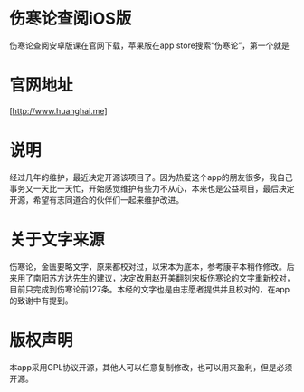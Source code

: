 # 伤寒论查阅iOS版
伤寒论查阅安卓版课在官网下载，苹果版在app store搜索“伤寒论”，第一个就是

# 官网地址
[http://www.huanghai.me]

# 说明
经过几年的维护，最近决定开源该项目了。因为热爱这个app的朋友很多，我自己事务又一天比一天忙，开始感觉维护有些力不从心，本来也是公益项目，最后决定开源，希望有志同道合的伙伴们一起来维护改进。

# 关于文字来源
伤寒论，金匮要略文字，原来都校对过，以宋本为底本，参考康平本稍作修改。后来用了南阳苏方达先生的建议，决定改用赵开美翻刻宋板伤寒论的文字重新校对，目前只完成到伤寒论前127条。本经的文字也是由志愿者提供并且校对的，在app的致谢中有提到。

# 版权声明
本app采用GPL协议开源，其他人可以任意复制修改，也可以用来盈利，但是必须开源。
